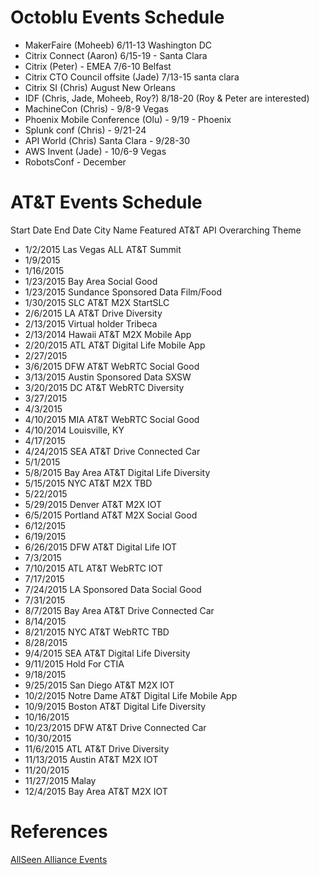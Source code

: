# Octoblu Events Schedule
- MakerFaire (Moheeb) 6/11-13 Washington DC
- Citrix Connect (Aaron) 6/15-19 - Santa Clara
- Citrix (Peter) - EMEA 7/6-10 Belfast
- Citrix CTO Council offsite (Jade) 7/13-15 santa clara
- Citrix SI (Chris) August New Orleans
- IDF (Chris, Jade, Moheeb, Roy?) 8/18-20    (Roy & Peter are interested)
- MachineCon (Chris) - 9/8-9 Vegas
- Phoenix Mobile Conference (Olu) - 9/19 - Phoenix
- Splunk conf (Chris) - 9/21-24
- API World (Chris) Santa Clara - 9/28-30
- AWS Invent (Jade) - 10/6-9 Vegas
- RobotsConf - December


# AT&T Events Schedule

Start Date	End Date	City Name	Featured AT&T API	Overarching Theme
- 1/2/2015		Las Vegas	ALL	AT&T Summit
- 1/9/2015
- 1/16/2015
- 1/23/2015		Bay Area		Social Good
- 1/23/2015		Sundance	Sponsored Data	Film/Food
- 1/30/2015		SLC	AT&T M2X	StartSLC
- 2/6/2015		LA	AT&T Drive	Diversity
- 2/13/2015		Virtual	holder	Tribeca
- 2/13/2014		Hawaii	AT&T M2X	Mobile App
- 2/20/2015		ATL	AT&T Digital Life	Mobile App
- 2/27/2015
- 3/6/2015		DFW	AT&T WebRTC	Social Good
- 3/13/2015		Austin	Sponsored Data	SXSW
- 3/20/2015		DC	AT&T WebRTC	Diversity
- 3/27/2015
- 4/3/2015
- 4/10/2015		MIA	AT&T WebRTC	Social Good
- 4/10/2014		Louisville, KY
- 4/17/2015
- 4/24/2015		SEA	AT&T Drive	Connected Car
- 5/1/2015
- 5/8/2015		Bay Area	AT&T Digital Life	Diversity
- 5/15/2015		NYC	AT&T M2X	TBD
- 5/22/2015
- 5/29/2015		Denver	AT&T M2X	IOT
- 6/5/2015		Portland	AT&T M2X	Social Good
- 6/12/2015
- 6/19/2015
- 6/26/2015		DFW	AT&T Digital Life	IOT
- 7/3/2015
- 7/10/2015		ATL	AT&T WebRTC	IOT
- 7/17/2015
- 7/24/2015		LA	Sponsored Data	Social Good
- 7/31/2015
- 8/7/2015		Bay Area	AT&T Drive	Connected Car
- 8/14/2015
- 8/21/2015		NYC	AT&T WebRTC	TBD
- 8/28/2015
- 9/4/2015		SEA	AT&T Digital Life	Diversity
- 9/11/2015		Hold	For	CTIA
- 9/18/2015
- 9/25/2015		San Diego	AT&T M2X	IOT
- 10/2/2015		Notre Dame	AT&T Digital Life	Mobile App
- 10/9/2015		Boston	AT&T Digital Life	Diversity
- 10/16/2015
- 10/23/2015		DFW	AT&T Drive	Connected Car
- 10/30/2015
- 11/6/2015		ATL	AT&T Drive	Diversity
- 11/13/2015		Austin	AT&T M2X	IOT
- 11/20/2015
- 11/27/2015		Malay
- 12/4/2015		Bay Area	AT&T M2X	IOT


# References
[AllSeen Alliance Events](https://allseenalliance.org/news-and-events/events)
